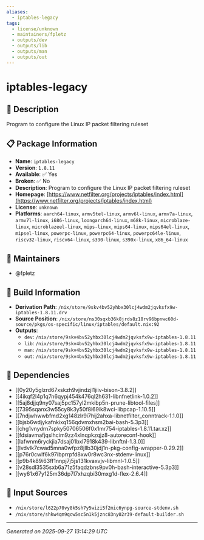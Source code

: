 ```yaml
---
aliases:
  - iptables-legacy
tags:
  - license/unknown
  - maintainers/fpletz
  - outputs/dev
  - outputs/lib
  - outputs/man
  - outputs/out
---
```


# iptables-legacy

## 📝 Description

Program to configure the Linux IP packet filtering ruleset

## 📋 Package Information

- **Name**: `iptables-legacy`
- **Version**: `1.8.11`
- **Available**: ✅ Yes
- **Broken**: ✅ No
- **Description**: Program to configure the Linux IP packet filtering ruleset
- **Homepage**: [https://www.netfilter.org/projects/iptables/index.html](https://www.netfilter.org/projects/iptables/index.html)
- **License**: `unknown`
- **Platforms**: `aarch64-linux`, `armv5tel-linux`, `armv6l-linux`, `armv7a-linux`, `armv7l-linux`, `i686-linux`, `loongarch64-linux`, `m68k-linux`, `microblaze-linux`, `microblazeel-linux`, `mips-linux`, `mips64-linux`, `mips64el-linux`, `mipsel-linux`, `powerpc-linux`, `powerpc64-linux`, `powerpc64le-linux`, `riscv32-linux`, `riscv64-linux`, `s390-linux`, `s390x-linux`, `x86_64-linux`
## 👥 Maintainers

- @fpletz


## 🔧 Build Information

- **Derivation Path**: `/nix/store/9skv4bv52yhbx30lcj4wdm2jqvksfx9w-iptables-1.8.11.drv`
- **Source Position**: `/nix/store/ns30sqxb36k8jrds8z18rv96bpnwc60d-source/pkgs/os-specific/linux/iptables/default.nix:92`
- **Outputs**:
  - `dev`:  `/nix/store/9skv4bv52yhbx30lcj4wdm2jqvksfx9w-iptables-1.8.11`
  - `lib`:  `/nix/store/9skv4bv52yhbx30lcj4wdm2jqvksfx9w-iptables-1.8.11`
  - `man`:  `/nix/store/9skv4bv52yhbx30lcj4wdm2jqvksfx9w-iptables-1.8.11`
  - `out`:  `/nix/store/9skv4bv52yhbx30lcj4wdm2jqvksfx9w-iptables-1.8.11`

## 🔗 Dependencies

- [[0y20y5glzrd67xskzh9vjindzjl1jiiv-bison-3.8.2]]
- [[4ikqf2l4p1q7n6qypj454k476ql2h631-libnfnetlink-1.0.2]]
- [[5aj8djjq9ny07saj5pc157yl2mkibp5n-prune-libtool-files]]
- [[7395sqanx3w55cy8k3y50f8i69ik8wci-libpcap-1.10.5]]
- [[7ndjwhwwbfmd2xg148zlr9i7hij2ahxa-libnetfilter_conntrack-1.1.0]]
- [[bjsb6wdjykafnkixq156qdvmxhsm2bai-bash-5.3p3]]
- [[chg1vnydrn7spky50706506f0x1mr754-iptables-1.8.11.tar.xz]]
- [[fdsiavmafjqslhcim9zz4xlnqpkzqjz8-autoreconf-hook]]
- [[lafwnm6ryckjia7dsaj01bxl7918k439-libnftnl-1.3.0]]
- [[lvdvlk7cwad5mna0wfpz8jllb30jdj1n-pkg-config-wrapper-0.29.2]]
- [[p76r0cwlf6k97ibprrpfd8xw0r8wc3nx-stdenv-linux]]
- [[p9b4k89i63ff1nnpj7j5js131kvaxvjv-libmnl-1.0.5]]
- [[v28sdl3535sxb6a71z5faqdzbns9pv0h-bash-interactive-5.3p3]]
- [[wy61x67y125m36dp7l7xhzqbi30mxg1d-flex-2.6.4]]

## 📁 Input Sources

- `/nix/store/l622p70vy8k5sh7y5wizi5f2mic6ynpg-source-stdenv.sh`
- `/nix/store/shkw4qm9qcw5sc5n1k5jznc83ny02r39-default-builder.sh`

---
*Generated on 2025-09-27 13:14:29 UTC*
